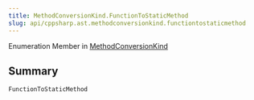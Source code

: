 ```yaml
---
title: MethodConversionKind.FunctionToStaticMethod
slug: api/cppsharp.ast.methodconversionkind.functiontostaticmethod
---
```

Enumeration Member in [MethodConversionKind](/api/cppsharp/ast/methodconversionkind)

## Summary



```csharp
FunctionToStaticMethod
```

